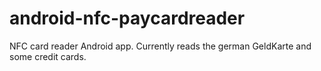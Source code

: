android-nfc-paycardreader
=========================

NFC card reader Android app. Currently reads the german GeldKarte and some credit cards.